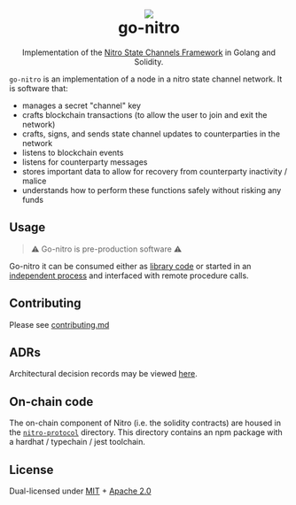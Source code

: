 <h1 align="center">
<div><img src="https://statechannels.org/favicon.ico"><br>
go-nitro
</h1>

<p align="center">Implementation of the <a href="https://docs.statechannels.org">Nitro State Channels Framework</a> in Golang and Solidity.</p>

`go-nitro` is an implementation of a node in a nitro state channel network. It is software that:

- manages a secret "channel" key
- crafts blockchain transactions (to allow the user to join and exit the network)
- crafts, signs, and sends state channel updates to counterparties in the network
- listens to blockchain events
- listens for counterparty messages
- stores important data to allow for recovery from counterparty inactivity / malice
- understands how to perform these functions safely without risking any funds

## Usage

> ⚠️ Go-nitro is pre-production software ⚠️

Go-nitro it can be consumed either as [library code](./node/readme.md) or started in an [independent process](./doc.go) and interfaced with remote procedure calls.

## Contributing

Please see [contributing.md](./contributing.md)

## ADRs

Architectural decision records may be viewed [here](./.adr/0000-adrs.md).

## On-chain code

The on-chain component of Nitro (i.e. the solidity contracts) are housed in the [`nitro-protocol`](./nitro-protocol/readme.md) directory. This directory contains an npm package with a hardhat / typechain / jest toolchain.

## License

Dual-licensed under [MIT](https://opensource.org/licenses/MIT) + [Apache 2.0](http://www.apache.org/licenses/LICENSE-2.0)
